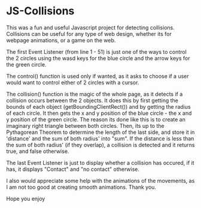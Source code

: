 # JS-Collisions
This was a fun and useful Javascript project for detecting collisions. Collisions can be useful for any type of web design, whether its for webpage animations, or a game on the web.

The first Event Listener (from line 1 - 51) is just one of the ways to control the 2 circles using the wasd keys for the blue circle and the arrow keys for the green circle.

The control() function is used only if wanted, as it asks to choose if a user would want to control either of 2 circles with a cursor. 

The collision() function is the magic of the whole page, as it detects if a collision occurs between the 2 objects. It does this by first getting the bounds of each object (getBoundingClientRect()) and by getting the radius of each circle. 
It then gets the x and y position of the blue circle - the x and y position of the green circle. The reason its done like this is to create an imaginary right triangle between both circles. 
Then, its up to the Pythagorean Theorem to determine the length of the last side, and store it in 'distance' and the sum of both radius' into "sum". If the distance is less than the sum of both radius' (if they overlap), a collision is detected and it returns true, and false otherwise.

The last Event Listener is just to display whether a collision has occured, if it has, it displays "Contact" and "no contact" otherwise.

I also would appreciate some help with the animations of the movements, as I am not too good at creating smooth animations. Thank you.

Hope you enjoy
